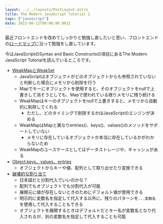 ```yaml
---
layout: ../../layouts/PostLayout.astro
title: The Modern JavaScript Tutorial 1
tags: ["javascript"]
date: 2022-06-12T00:00:00.001Z
---
```


最近フロントエンドを改めてしっかりと勉強し直したいと思い、フロントエンドの<a href="https://roadmap.sh/frontend" target="_blank">ロードマップ</a>に沿って勉強をし直しています。

今はJavaScriptのSyntax and Basic Constructsの項目にあるThe Modern JavaScript Tutorialを読んでいるところです。

- <a href="https://javascript.info/weakmap-weakset" target="_blank">WeakMapとWeakSet</a>
  - JavaScriptはオブジェクトがどのオブジェクトからも参照されていないと判断した場合にメモリから削除を行う
  - Mapでキーにオブジェクトを使用すると、そのオブジェクトをnullで上書きして消そうとしても、Mapで使われている限りメモリに残り続ける
  - WeakMapはキーのオブジェクトをnullで上書きすると、メモリから自動的に削除してくれる
    - ただし、どのタイミングで削除するかはJavaScriptのエンジンが決める
  - WeakMapはMapと異なりentries()、keys()、values()のメソッドをサポートしていない
    - メモリに存在しているオブジェクトか本当に存在しているかがわからないため
  - WeakMapのユースケースとしてはデータストレージや、キャッシュがある
- <a href="https://javascript.info/keys-values-entries" target="_blank">Object.keys、values、entries</a>
  - オブジェクトからキーや値、配列として取り出せたり変換できる
- <a href="https://javascript.info/destructuring-assignment" target="_blank">破壊的な割り当て</a>
  - 日本語だと分割代入でいいのかな？
  - 配列でもオブジェクトでも分割代入が可能
  - 展開元に値が存在しないときのためにデフォルト値が使用できる
  - 明示的に変数名を指定して代入する以外に、残りのパターンを`...変数名`を使用して代入することもできる
  - オブジェクトを展開するときはデフォルトだとキー名が変数名となり代入されるが、別の変数名を指定して代入することも可能
